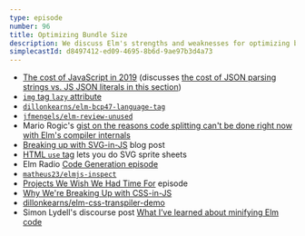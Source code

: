 ```yaml
---
type: episode
number: 96
title: Optimizing Bundle Size
description: We discuss Elm's strengths and weaknesses for optimizing bundle size, and how find and fix your app's bundle size bottlenecks.
simplecastId: d8497412-ed09-4695-8b6d-9ae97b3d4a73
---
```


- [The cost of JavaScript in 2019](https://v8.dev/blog/cost-of-javascript-2019) (discusses [the cost of JSON parsing strings vs. JS JSON literals in this section](https://v8.dev/blog/cost-of-javascript-2019#json))
- [`img` tag `lazy` attribute](https://developer.mozilla.org/en-US/docs/Web/Performance/Lazy_loading#loading_attribute)
- [`dillonkearns/elm-bcp47-language-tag`](https://package.elm-lang.org/packages/dillonkearns/elm-bcp47-language-tag/latest/)
- [`jfmengels/elm-review-unused`](https://package.elm-lang.org/packages/jfmengels/elm-review-unused/latest/)
- Mario Rogic's [gist on the reasons code splitting can't be done right now with Elm's compiler internals](https://gist.github.com/supermario/629b4135657df19e6f4ff18bfcbbeb72)
- [Breaking up with SVG-in-JS](https://kurtextrem.de/posts/svg-in-js) blog post
- [HTML `use` tag](https://kurtextrem.de/posts/svg-in-js#svg-sprites--using-use) lets you do SVG sprite sheets
- Elm Radio [Code Generation episode](https://elm-radio.com/episode/code-generation)
- [`matheus23/elmjs-inspect`](https://github.com/matheus23/elmjs-inspect)
- [Projects We Wish We Had Time For](https://elm-radio.com/episode/projects-we-wish-we-had-time-for) episode
- [Why We're Breaking Up with CSS-in-JS](https://dev.to/srmagura/why-were-breaking-up-wiht-css-in-js-4g9b)
- [dillonkearns/elm-css-transpiler-demo](https://github.com/dillonkearns/elm-css-transpiler-demo)
- Simon Lydell's discourse post [What I’ve learned about minifying Elm code](https://discourse.elm-lang.org/t/what-i-ve-learned-about-minifying-elm-code/7632)
